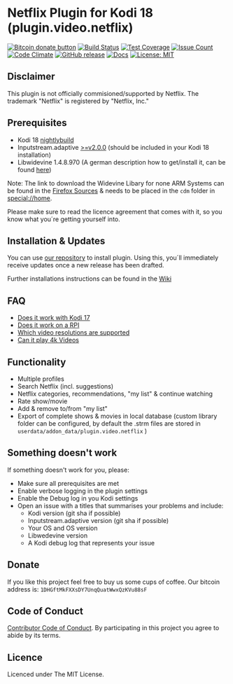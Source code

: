 # Netflix Plugin for Kodi 18 (plugin.video.netflix)

<span class="badge-bitcoin"><a href="https://blockchain.info/address/1DHGftMkFXXsDY7UnqQuatWwxQzKVu88sF" title="Donate to this project using Bitcoin"><img src="https://img.shields.io/badge/bitcoin-donate-yellow.svg" alt="Bitcoin donate button" /></a></span>
[![Build Status](https://travis-ci.org/asciidisco/plugin.video.netflix.svg?branch=master)](https://travis-ci.org/asciidisco/plugin.video.netflix)
[![Test Coverage](https://codeclimate.com/github/asciidisco/plugin.video.netflix/badges/coverage.svg)](https://codeclimate.com/github/asciidisco/plugin.video.netflix/coverage)
[![Issue Count](https://codeclimate.com/github/asciidisco/plugin.video.netflix/badges/issue_count.svg)](https://codeclimate.com/github/asciidisco/plugin.video.netflix)
[![Code Climate](https://codeclimate.com/github/asciidisco/plugin.video.netflix/badges/gpa.svg)](https://codeclimate.com/github/asciidisco/plugin.video.netflix)
[![GitHub release](https://img.shields.io/github/release/asciidisco/plugin.video.netflix.svg)](https://github.com/asciidisco/plugin.video.netflix/releases)
[![Docs](https://media.readthedocs.org/static/projects/badges/passing.svg)](https://asciidisco.github.io/plugin.video.netflix/)
[![License: MIT](https://img.shields.io/badge/License-MIT-yellow.svg)](https://opensource.org/licenses/MIT)

## Disclaimer

This plugin is not officially commisioned/supported by Netflix.
The trademark "Netflix" is registered by "Netflix, Inc."

## Prerequisites

- Kodi 18 [nightlybuild](http://mirrors.kodi.tv/nightlies/)
- Inputstream.adaptive [>=v2.0.0](https://github.com/peak3d/inputstream.adaptive) (should be included in your Kodi 18 installation)
- Libwidevine 1.4.8.970 (A german description how to get/install it, can be found [here](https://www.kodinerds.net/index.php/Thread/51486-Kodi-17-Inputstream-HowTo-AddOns-f%C3%BCr-Kodi-17-ab-Beta-6-aktuelle-Git-builds-Updat/))

Note: The link to download the Widevine Libary for none ARM Systems can be found in the [Firefox Sources](https://hg.mozilla.org/mozilla-central/raw-file/31465a03c03d1eec31cd4dd5d6b803724dcb29cd/toolkit/content/gmp-sources/widevinecdm.json) & needs to be placed in the `cdm` folder in [special://home](http://kodi.wiki/view/Special_protocol).

Please make sure to read the licence agreement that comes with it, so you know what you´re getting yourself into.

## Installation & Updates

You can use [our repository](https://github.com/kodinerds/repo/raw/master/repository.netflix/repository.netflix-1.0.1.zip) to install plugin. Using this, you´ll immediately receive updates once a new release has been drafted.

Further installations instructions can be found in the [Wiki](https://github.com/asciidisco/plugin.video.netflix/wiki)

## FAQ

- [Does it work with Kodi 17](https://github.com/asciidisco/plugin.video.netflix/issues/25)
- [Does it work on a RPI](https://github.com/asciidisco/plugin.video.netflix/issues/28)
- [Which video resolutions are supported](https://github.com/asciidisco/plugin.video.netflix/issues/27)
- [Can it play 4k Videos](https://github.com/asciidisco/plugin.video.netflix/issues/86)

## Functionality

- Multiple profiles
- Search Netflix (incl. suggestions)
- Netflix categories, recommendations, "my list" & continue watching
- Rate show/movie
- Add & remove to/from "my list"
- Export of complete shows & movies in local database (custom library folder can be configured, by default the .strm files are stored in `userdata/addon_data/plugin.video.netflix` )

## Something doesn't work

If something doesn't work for you, please:

- Make sure all prerequisites are met
- Enable verbose logging in the plugin settings
- Enable the Debug log in you Kodi settings
- Open an issue with a titles that summarises your problems and include:
    - Kodi version (git sha if possible)
    - Inputstream.adaptive version (git sha if possible)
    - Your OS and OS version
    - Libwedevine version
    - A Kodi debug log that represents your issue

## Donate

If you like this project feel free to buy us some cups of coffee.
Our bitcoin address is: `1DHGftMkFXXsDY7UnqQuatWwxQzKVu88sF`

## Code of Conduct

[Contributor Code of Conduct](Code_of_Conduct.md). By participating in this project you agree to abide by its terms.

## Licence

Licenced under The MIT License.
